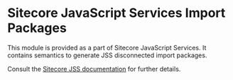 # Sitecore JavaScript Services Import Packages

This module is provided as a part of Sitecore JavaScript Services. It contains semantics to generate JSS disconnected import packages.

Consult the [Sitecore JSS documentation](https://jss.sitecore.com) for further details.
